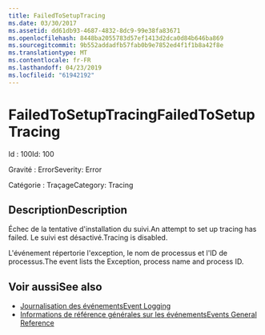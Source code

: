 ```yaml
---
title: FailedToSetupTracing
ms.date: 03/30/2017
ms.assetid: dd61db93-4687-4832-8dc9-99e38fa83671
ms.openlocfilehash: 8448ba2055783d57ef1413d2dca0d84b646ba869
ms.sourcegitcommit: 9b552addadfb57fab0b9e7852ed4f1f1b8a42f8e
ms.translationtype: MT
ms.contentlocale: fr-FR
ms.lasthandoff: 04/23/2019
ms.locfileid: "61942192"
---
```

# <a name="failedtosetuptracing"></a><span data-ttu-id="8e3b8-102">FailedToSetupTracing</span><span class="sxs-lookup"><span data-stu-id="8e3b8-102">FailedToSetupTracing</span></span>
<span data-ttu-id="8e3b8-103">Id : 100</span><span class="sxs-lookup"><span data-stu-id="8e3b8-103">Id: 100</span></span>  
  
 <span data-ttu-id="8e3b8-104">Gravité : Error</span><span class="sxs-lookup"><span data-stu-id="8e3b8-104">Severity: Error</span></span>  
  
 <span data-ttu-id="8e3b8-105">Catégorie : Traçage</span><span class="sxs-lookup"><span data-stu-id="8e3b8-105">Category: Tracing</span></span>  
  
## <a name="description"></a><span data-ttu-id="8e3b8-106">Description</span><span class="sxs-lookup"><span data-stu-id="8e3b8-106">Description</span></span>  
 <span data-ttu-id="8e3b8-107">Échec de la tentative d'installation du suivi.</span><span class="sxs-lookup"><span data-stu-id="8e3b8-107">An attempt to set up tracing has failed.</span></span> <span data-ttu-id="8e3b8-108">Le suivi est désactivé.</span><span class="sxs-lookup"><span data-stu-id="8e3b8-108">Tracing is disabled.</span></span>  
  
 <span data-ttu-id="8e3b8-109">L'événement répertorie l'exception, le nom de processus et l'ID de processus.</span><span class="sxs-lookup"><span data-stu-id="8e3b8-109">The event lists the Exception, process name and process ID.</span></span>  
  
## <a name="see-also"></a><span data-ttu-id="8e3b8-110">Voir aussi</span><span class="sxs-lookup"><span data-stu-id="8e3b8-110">See also</span></span>

- [<span data-ttu-id="8e3b8-111">Journalisation des événements</span><span class="sxs-lookup"><span data-stu-id="8e3b8-111">Event Logging</span></span>](../../../../../docs/framework/wcf/diagnostics/event-logging/index.md)
- [<span data-ttu-id="8e3b8-112">Informations de référence générales sur les événements</span><span class="sxs-lookup"><span data-stu-id="8e3b8-112">Events General Reference</span></span>](../../../../../docs/framework/wcf/diagnostics/event-logging/events-general-reference.md)
